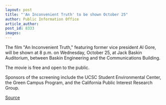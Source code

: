 ```yaml
---
layout: post
title: "'An Inconvenient Truth' to be shown October 25"
author: Public Information Office
article_author: 
post_id: 8333
images:
---
```


<a name="content" id="content"></a>
<p>
  The film "An Inconvenient Truth," featuring former vice president Al Gore, will be shown at 8 p.m. on Wednesday, October 25, at Jack Baskin Auditorium, between Baskin Engineering and the Communications Building.
</p>
<p>
  The movie is free and open to the public.
</p>
<p>
  Sponsors of the screening include the UCSC Student Environmental Center, the Green Campus Program, and the California Public Interest Research Group.
</p>
<p><a href="http://www1.ucsc.edu/currents/06-07/10-23/brief-film.asp" title="Permalink to brief-film">Source</a></p>
